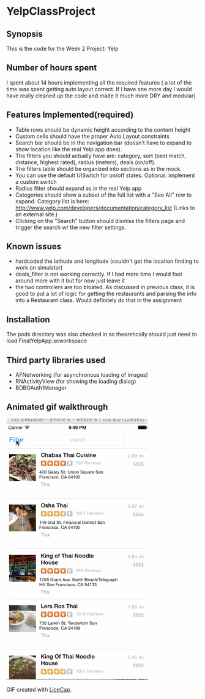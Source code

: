 YelpClassProject
================
## Synopsis

This is the code for the Week 2 Project: Yelp

## Number of hours spent

I spent about 14 hours implementing all the required features ( a lot of the time was spent getting auto layout correct. 
If I have one more day I would have really cleaned up the code and made it much more DRY and modular)

## Features Implemented(required)

* Table rows should be dynamic height according to the content height
* Custom cells should have the proper Auto Layout constraints
* Search bar should be in the navigation bar (doesn't have to expand to show location like the real Yelp app does).
* The filters you should actually have are: category, sort (best match, distance, highest rated), radius (meters), deals (on/off).
* The filters table should be organized into sections as in the mock.
* You can use the default UISwitch for on/off states. Optional: implement a custom switch
* Radius filter should expand as in the real Yelp app
* Categories should show a subset of the full list with a "See All" row to expand. Category list is here: http://www.yelp.com/developers/documentation/category_list (Links to an external site.)
* Clicking on the "Search" button should dismiss the filters page and trigger the search w/ the new filter settings.

## Known issues
* hardcoded the latitude and longitude (couldn't get the location finding to work on simulator)
* deals_filter is not working correctly. If I had more time I would fool around more with it but for now just leave it
* the two controllers are too bloated. As discussed in previous class, it is good to put a lot of logic for getting the restaurants and parsing the info into a Restaurant class. Would definitely do that in the assignment

## Installation
The pods directory was also checked in so theoretically should just need to load FinalYelpApp.xcworkspace

## Third party libraries used

* AFNetworking (for asynchronous loading of images)
* RNActivityView (for showing the loading dialog)
* BDBOAuth1Manager



## Animated gif walkthrough
![Video Walkthrough](walkThrough.gif)

GIF created with [LiceCap](http://www.cockos.com/licecap/).
